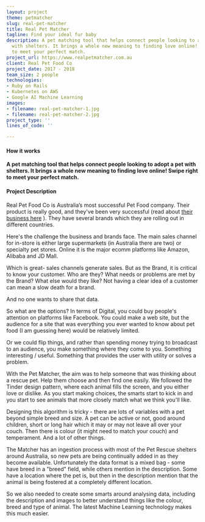 ```yaml
---
layout: project
theme: petmatcher
slug: real-pet-matcher
title: Real Pet Matcher
tagline: Find your ideal fur baby
description: A pet matching tool that helps connect people looking to adopt a pet
  with shelters. It brings a whole new meaning to finding love online! Swipe right
  to meet your perfect match.
project_url: https://www.realpetmatcher.com.au
client: Real Pet Food Co
project_date: 2017 - 2018
team_size: 2 people
technologies:
- Ruby on Rails
- Kubernetes on AWS
- Google AI Machine Learning
images:
- filename: real-pet-matcher-1.jpg
- filename: real-pet-matcher-2.jpg
project_type: ''
lines_of_code: ''

---
```

#### How it works
<strong>A pet matching tool that helps connect people looking to adopt a pet with shelters. It brings a whole new meaning to finding love online! Swipe right to meet your perfect match.</strong>


#### Project Description
Real Pet Food Co is Australia’s most successful Pet Food company. Their product is really good, and they've been very successful (read about <a href="http://www.afr.com/business/banking-and-finance/milennials-pet-spending-drives-1b-sale-20171023-gz6uey">their business here</a> ). They have several brands which they are rolling out in different countries.

Here's the challenge the business and brands face. The main sales channel for in-store is either large supermarkets (in Australia there are two) or specialty pet stores. Online it is the major ecomm platforms like Amazon, Alibaba and JD Mall.

Which is great- sales channels generate sales. But as the Brand, it is critical to know your customer. Who are they? What needs or problems are met by the Brand? What else would they like? Not having a clear idea of a customer can mean a slow death for a brand.

And no one wants to share that data.

So what are the options? In terms of Digital, you could buy people's attention on platforms like Facebook. You could make a web site, but the audience for a site that was everything you ever wanted to know about pet food (I am guessing here) would be relatively limited.

Or we could flip things, and rather than spending money trying to broadcast to an audience, you make something where they come to you. Something interesting / useful. Something that provides the user with utility or solves a problem.

With the Pet Matcher, the aim was to help someone that was thinking about a rescue pet. Help them choose and then find one easily. We followed the Tinder design pattern, where each animal fills the screen, and you either love or dislike. As you start making choices, the smarts start to kick in and you start to see animals that more closely match what we think you'll like.

Designing this algorithm is tricky - there are lots of variables with a pet beyond simple breed and size. A pet can be active or not, good around children, short or long hair which it may or may not leave all over your couch. Then there is colour (it might need to match your couch) and temperament. And a lot of other things.

The Matcher has an ingestion process with most of the Pet Rescue shelters around Australia, so new pets are being continually added in as they become available. Unfortunately the data format is a mixed bag - some have breed in a "breed" field, while others mention in the description. Some have a location where the pet is, but then in the description mention that the animal is being fostered at a completely different location.

So we also needed to create some smarts around analysing data, including the description and images to better understand things like the colour, breed and type of animal. The latest Machine Learning technology makes this much easier.